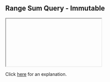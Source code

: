 ##  Range Sum Query - Immutable 

<iframe></iframe>

Click [here](Explanation.md) for an explanation.

